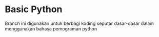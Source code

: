 # Basic Python

Branch ini digunakan untuk berbagi koding seputar dasar-dasar dalam menggunakan bahasa pemograman python
